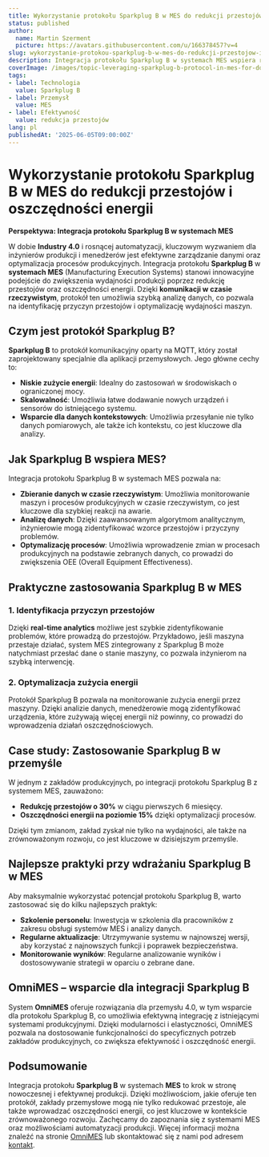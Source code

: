 ```yaml
---
title: Wykorzystanie protokołu Sparkplug B w MES do redukcji przestojów i oszczędności energii
status: published
author:
  name: Martin Szerment
  picture: https://avatars.githubusercontent.com/u/166378457?v=4
slug: wykorzystanie-protokou-sparkplug-b-w-mes-do-redukcji-przestojow-i-oszczednosci-energii
description: Integracja protokołu Sparkplug B w systemach MES wspiera redukcję przestojów i oszczędności energii w automatyzacji przemysłowej.
coverImage: /images/topic-leveraging-sparkplug-b-protocol-in-mes-for-downtime-reduction-and-energy-savings-in-industrial-automation-this-top.png
tags:
- label: Technologia
  value: Sparkplug B
- label: Przemysł
  value: MES
- label: Efektywność
  value: redukcja przestojów
lang: pl
publishedAt: '2025-06-05T09:00:00Z'
---
```

# Wykorzystanie protokołu Sparkplug B w MES do redukcji przestojów i oszczędności energii

**Perspektywa: Integracja protokołu Sparkplug B w systemach MES**

W dobie **Industry 4.0** i rosnącej automatyzacji, kluczowym wyzwaniem dla inżynierów produkcji i menedżerów jest efektywne zarządzanie danymi oraz optymalizacja procesów produkcyjnych. Integracja protokołu **Sparkplug B** w **systemach MES** (Manufacturing Execution Systems) stanowi innowacyjne podejście do zwiększenia wydajności produkcji poprzez redukcję przestojów oraz oszczędności energii. Dzięki **komunikacji w czasie rzeczywistym**, protokół ten umożliwia szybką analizę danych, co pozwala na identyfikację przyczyn przestojów i optymalizację wydajności maszyn.

## Czym jest protokół Sparkplug B?

**Sparkplug B** to protokół komunikacyjny oparty na MQTT, który został zaprojektowany specjalnie dla aplikacji przemysłowych. Jego główne cechy to:
- **Niskie zużycie energii**: Idealny do zastosowań w środowiskach o ograniczonej mocy.
- **Skalowalność**: Umożliwia łatwe dodawanie nowych urządzeń i sensorów do istniejącego systemu.
- **Wsparcie dla danych kontekstowych**: Umożliwia przesyłanie nie tylko danych pomiarowych, ale także ich kontekstu, co jest kluczowe dla analizy.

## Jak Sparkplug B wspiera MES?

Integracja protokołu Sparkplug B w systemach MES pozwala na:
- **Zbieranie danych w czasie rzeczywistym**: Umożliwia monitorowanie maszyn i procesów produkcyjnych w czasie rzeczywistym, co jest kluczowe dla szybkiej reakcji na awarie.
- **Analizę danych**: Dzięki zaawansowanym algorytmom analitycznym, inżynierowie mogą zidentyfikować wzorce przestojów i przyczyny problemów.
- **Optymalizację procesów**: Umożliwia wprowadzenie zmian w procesach produkcyjnych na podstawie zebranych danych, co prowadzi do zwiększenia OEE (Overall Equipment Effectiveness).

## Praktyczne zastosowania Sparkplug B w MES

### 1. Identyfikacja przyczyn przestojów

Dzięki **real-time analytics** możliwe jest szybkie zidentyfikowanie problemów, które prowadzą do przestojów. Przykładowo, jeśli maszyna przestaje działać, system MES zintegrowany z Sparkplug B może natychmiast przesłać dane o stanie maszyny, co pozwala inżynierom na szybką interwencję.

### 2. Optymalizacja zużycia energii

Protokół Sparkplug B pozwala na monitorowanie zużycia energii przez maszyny. Dzięki analizie danych, menedżerowie mogą zidentyfikować urządzenia, które zużywają więcej energii niż powinny, co prowadzi do wprowadzenia działań oszczędnościowych.

## Case study: Zastosowanie Sparkplug B w przemyśle

W jednym z zakładów produkcyjnych, po integracji protokołu Sparkplug B z systemem MES, zauważono:
- **Redukcję przestojów o 30%** w ciągu pierwszych 6 miesięcy.
- **Oszczędności energii na poziomie 15%** dzięki optymalizacji procesów.

Dzięki tym zmianom, zakład zyskał nie tylko na wydajności, ale także na zrównoważonym rozwoju, co jest kluczowe w dzisiejszym przemyśle.

## Najlepsze praktyki przy wdrażaniu Sparkplug B w MES

Aby maksymalnie wykorzystać potencjał protokołu Sparkplug B, warto zastosować się do kilku najlepszych praktyk:
- **Szkolenie personelu**: Inwestycja w szkolenia dla pracowników z zakresu obsługi systemów MES i analizy danych.
- **Regularne aktualizacje**: Utrzymywanie systemu w najnowszej wersji, aby korzystać z najnowszych funkcji i poprawek bezpieczeństwa.
- **Monitorowanie wyników**: Regularne analizowanie wyników i dostosowywanie strategii w oparciu o zebrane dane.

## OmniMES – wsparcie dla integracji Sparkplug B

System **OmniMES** oferuje rozwiązania dla przemysłu 4.0, w tym wsparcie dla protokołu Sparkplug B, co umożliwia efektywną integrację z istniejącymi systemami produkcyjnymi. Dzięki modularności i elastyczności, OmniMES pozwala na dostosowanie funkcjonalności do specyficznych potrzeb zakładów produkcyjnych, co zwiększa efektywność i oszczędność energii.

## Podsumowanie

Integracja protokołu **Sparkplug B** w systemach **MES** to krok w stronę nowoczesnej i efektywnej produkcji. Dzięki możliwościom, jakie oferuje ten protokół, zakłady przemysłowe mogą nie tylko redukować przestoje, ale także wprowadzać oszczędności energii, co jest kluczowe w kontekście zrównoważonego rozwoju. Zachęcamy do zapoznania się z systemami MES oraz możliwościami automatyzacji produkcji. Więcej informacji można znaleźć na stronie [OmniMES](https://www.omnimes.com/pl/projekt) lub skontaktować się z nami pod adresem [kontakt](https://www.omnimes.com/pl/kontakt).
